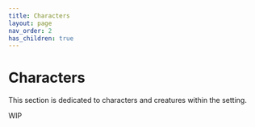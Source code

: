 ```yaml
---
title: Characters
layout: page
nav_order: 2
has_children: true
---
```


# Characters
This section is dedicated to characters and creatures within the setting.

WIP